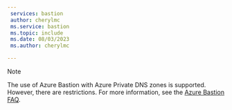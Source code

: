 ```yaml
---
 services: bastion
 author: cherylmc
 ms.service: bastion
 ms.topic: include
 ms.date: 08/03/2023
 ms.author: cherylmc

---
```

> [!NOTE]
> The use of Azure Bastion with Azure Private DNS zones is supported. However, there are restrictions. For more information, see the [Azure Bastion FAQ](../articles/bastion/bastion-faq.md#dns).
